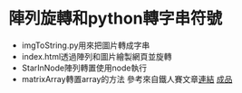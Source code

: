 # 陣列旋轉和python轉字串符號
- imgToString.py用來把圖片轉成字串
- index.html透過陣列和圖片繪製網頁並旋轉
- StarInNode陣列轉置使用node執行
- matrixArray轉置array的方法
參考來自鐵人賽文章[連結](https://ithelp.ithome.com.tw/articles/10263529)
[成品](https://ketyykes.github.io/imgToString_RorateArray/)
